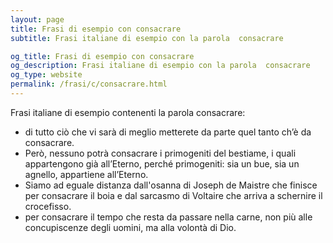 ```yaml
---
layout: page
title: Frasi di esempio con consacrare 
subtitle: Frasi italiane di esempio con la parola  consacrare

og_title: Frasi di esempio con consacrare 
og_description: Frasi italiane di esempio con la parola  consacrare
og_type: website
permalink: /frasi/c/consacrare.html
---
```


Frasi italiane di esempio contenenti la parola consacrare:


- di tutto ciò che vi sarà di meglio metterete da parte quel tanto ch’è da consacrare.
- Però, nessuno potrà consacrare i primogeniti del bestiame, i quali appartengono già all’Eterno, perché primogeniti: sia un bue, sia un agnello, appartiene all’Eterno.
- Siamo ad eguale distanza dall'osanna di Joseph de Maistre che finisce per consacrare il boia e dal sarcasmo di Voltaire che arriva a schernire il crocefisso.
- per consacrare il tempo che resta da passare nella carne, non più alle concupiscenze degli uomini, ma alla volontà di Dio.
